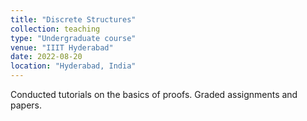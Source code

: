 ```yaml
---
title: "Discrete Structures"
collection: teaching
type: "Undergraduate course"
venue: "IIIT Hyderabad"
date: 2022-08-20
location: "Hyderabad, India"
---
```


Conducted tutorials on the basics of proofs. Graded assignments and papers.

